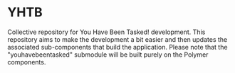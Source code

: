 # YHTB

Collective repository for You Have Been Tasked! development. This repository aims to make the development a bit easier and then updates the associated sub-components that build the application. Please note that the "youhavebeentasked" submodule will be built purely on the Polymer components.
